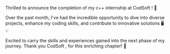 Thrilled to announce the completion of my c++ internship at CodSoft ! 🚀

Over the past month, I've had the incredible opportunity to dive into diverse projects, enhance my coding skills, and contribute to innovative solutions 🖥️💡

Excited to carry the skills and experiences gained into the next phase of my journey. Thank you CodSoft , for this enriching chapter! 🙌
